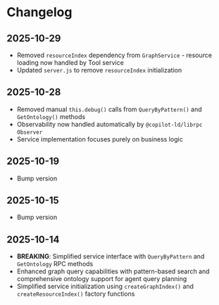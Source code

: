 # Changelog

## 2025-10-29

- Removed `resourceIndex` dependency from `GraphService` - resource loading now
  handled by Tool service
- Updated `server.js` to remove `resourceIndex` initialization

## 2025-10-28

- Removed manual `this.debug()` calls from `QueryByPattern()` and
  `GetOntology()` methods
- Observability now handled automatically by `@copilot-ld/librpc` `Observer`
- Service implementation focuses purely on business logic

## 2025-10-19

- Bump version

## 2025-10-15

- Bump version

## 2025-10-14

- **BREAKING**: Simplified service interface with `QueryByPattern` and
  `GetOntology` RPC methods
- Enhanced graph query capabilities with pattern-based search and comprehensive
  ontology support for agent query planning
- Simplified service initialization using `createGraphIndex()` and
  `createResourceIndex()` factory functions

